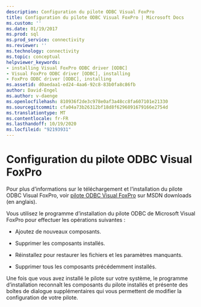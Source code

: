 ```yaml
---
description: Configuration du pilote ODBC Visual FoxPro
title: Configuration du pilote ODBC Visual FoxPro | Microsoft Docs
ms.custom: ''
ms.date: 01/19/2017
ms.prod: sql
ms.prod_service: connectivity
ms.reviewer: ''
ms.technology: connectivity
ms.topic: conceptual
helpviewer_keywords:
- installing Visual FoxPro ODBC driver [ODBC]
- Visual FoxPro ODBC driver [ODBC], installing
- FoxPro ODBC driver [ODBC], installing
ms.assetid: d0aedaa1-ed24-4aa6-92c8-83b0fa8c86fb
author: David-Engel
ms.author: v-daenge
ms.openlocfilehash: 810936f2de3c978e0af3a48cc8fa607101e21330
ms.sourcegitcommit: cfa04a73b26312bf18d8f6296891679166e2754d
ms.translationtype: MT
ms.contentlocale: fr-FR
ms.lasthandoff: 10/19/2020
ms.locfileid: "92193931"
---
```

# <a name="setting-up-the-visual-foxpro-odbc-driver"></a>Configuration du pilote ODBC Visual FoxPro
Pour plus d’informations sur le téléchargement et l’installation du pilote ODBC Visual FoxPro, voir [pilote ODBC Visual FoxPro](/previous-versions/visualstudio/foxpro/mt490121(v=msdn.10)) sur MSDN downloads (en anglais).  
  
 Vous utilisez le programme d’installation du pilote ODBC de Microsoft Visual FoxPro pour effectuer les opérations suivantes :  
  
-   Ajoutez de nouveaux composants.  
  
-   Supprimer les composants installés.  
  
-   Réinstallez pour restaurer les fichiers et les paramètres manquants.  
  
-   Supprimer tous les composants précédemment installés.  
  
 Une fois que vous avez installé le pilote sur votre système, le programme d’installation reconnaît les composants du pilote installés et présente des boîtes de dialogue supplémentaires qui vous permettent de modifier la configuration de votre pilote.